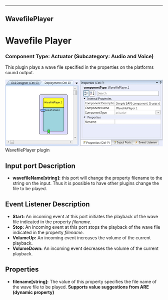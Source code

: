   
---
WavefilePlayer
---

# Wavefile Player

### Component Type: Actuator (Subcategory: Audio and Voice)

This plugin plays a wave file specified in the properties on the platforms sound output.

![Screenshot: WavefilePlayer plugin](img/WavefilePlayer.jpg "Screenshot: WavefilePlayer plugin")  
WavefilePlayer plugin

## Input port Description

*   **wavefileName\[string\]:** this port will change the property filename to the string on the input. Thus it is possible to have other plugins change the file to be played.

## Event Listener Description

*   **Start:** An incoming event at this port initiates the playback of the wave file indicated in the property _filename_.
*   **Stop:** An incoming event at this port stops the playback of the wave file indicated in the property _filename_.
*   **VolumeUp:** An incoming event increases the volume of the current playback.
*   **VolumeDown:** An incoming event decreases the volume of the current playback.

## Properties

*   **filename\[string\]:** The value of this property specifies the file name of the wave file to be played. **Supports value suggestions from ARE (dynamic property)**